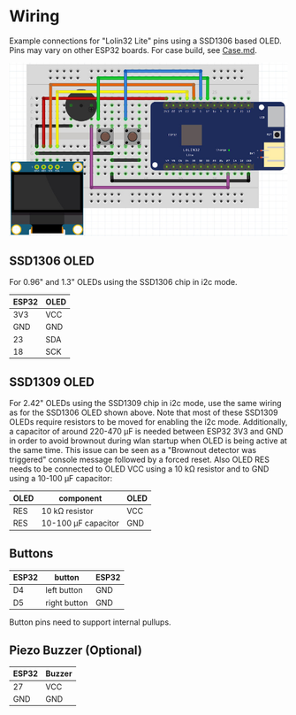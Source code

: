# Wiring

Example connections for "Lolin32 Lite" pins using a SSD1306 based OLED. Pins may vary on other ESP32 boards. For case build, see [Case.md](Case.md).

![Wiring Diagram](images/wiring.jpg)

## SSD1306 OLED

For 0.96" and 1.3" OLEDs using the SSD1306 chip in i2c mode.

| ESP32 | OLED |
| --- | --- |
| 3V3 | VCC |
| GND | GND |
| 23 | SDA |
| 18 | SCK |

## SSD1309 OLED

For 2.42" OLEDs using the SSD1309 chip in i2c mode, use the same wiring as for the SSD1306 OLED shown above. Note that most of these SSD1309 OLEDs require resistors to be moved for enabling the i2c mode. Additionally, a capacitor of around 220-470 μF is needed between ESP32 3V3 and GND in order to avoid brownout during wlan startup when OLED is being active at the same time. This issue can be seen as a "Brownout detector was triggered" console message followed by a forced reset. Also OLED RES needs to be connected to OLED VCC using a 10 kΩ resistor and to GND using a 10-100 μF capacitor:

| OLED | component | OLED |
| --- | --- | ---
| RES | 10 kΩ resistor | VCC |
| RES | 10-100 μF capacitor | GND |

## Buttons

| ESP32 | button | ESP32 |
| --- | --- | --- |
| D4 | left button | GND |
| D5 | right button | GND |

Button pins need to support internal pullups.

## Piezo Buzzer (Optional)

| ESP32 | Buzzer |
| --- | --- |
| 27 | VCC |
| GND | GND |
